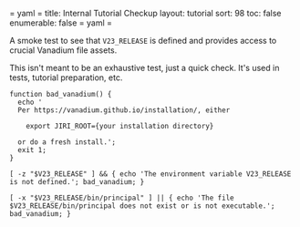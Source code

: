 = yaml =
title: Internal Tutorial Checkup
layout: tutorial
sort: 98
toc: false
enumerable: false
= yaml =

A smoke test to see that `V23_RELEASE` is defined and provides access to crucial
Vanadium file assets.

This isn't meant to be an exhaustive test, just a quick check. It's used in
tests, tutorial preparation, etc.

<!-- @checkTutorialAssets @test @testui @completer -->
```
function bad_vanadium() {
  echo '
  Per https://vanadium.github.io/installation/, either

    export JIRI_ROOT={your installation directory}

  or do a fresh install.';
  exit 1;
}

[ -z "$V23_RELEASE" ] && { echo 'The environment variable V23_RELEASE is not defined.'; bad_vanadium; }

[ -x "$V23_RELEASE/bin/principal" ] || { echo 'The file $V23_RELEASE/bin/principal does not exist or is not executable.'; bad_vanadium; }
```
